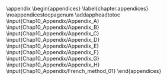 \appendix
\begin{appendices}
\label{chapter.appendices}
\noappendicestocpagenum
\addappheadtotoc
\input{Chap10_Appendix/Appendix_A}
\input{Chap10_Appendix/Appendix_B}
\input{Chap10_Appendix/Appendix_C}
\input{Chap10_Appendix/Appendix_D}
\input{Chap10_Appendix/Appendix_E}
\input{Chap10_Appendix/Appendix_F}
\input{Chap10_Appendix/Appendix_G}
\input{Chap10_Appendix/Appendix_H}
\input{Chap10_Appendix/French_method_01}
\end{appendices}
